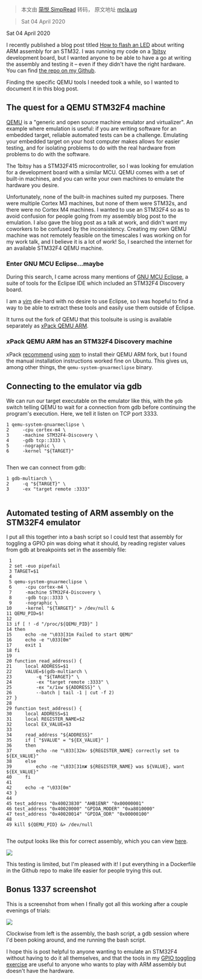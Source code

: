 > 本文由 [简悦 SimpRead](http://ksria.com/simpread/) 转码， 原文地址 [mcla.ug](https://mcla.ug/blog/emulating-stm32-qemu.html)

> Sat 04 April 2020

Sat 04 April 2020

I recently published a blog post titled [How to flash an LED](https://mcla.ug/blog/how-to-flash-an-led.html) about writing ARM assembly for an STM32. I was running my code on a [1bitsy](https://1bitsy.org/) development board, but I wanted anyone to be able to have a go at writing the assembly and testing it – even if they didn't have the right hardware. You can find [the repo on my Github](https://github.com/lochsh/gpio-toggle-exercise).

Finding the specific QEMU tools I needed took a while, so I wanted to document it in this blog post.

The quest for a QEMU STM32F4 machine
------------------------------------

[QEMU](https://www.qemu.org/) is a "generic and open source machine emulator and virtualizer". An example where emulation is useful: if you are writing software for an embedded target, reliable automated tests can be a challenge. Emulating your embedded target on your host computer makes allows for easier testing, and for isolating problems to do with the real hardware from problems to do with the software.

The 1bitsy has a STM32F415 microcontroller, so I was looking for emulation for a development board with a similar MCU. QEMU comes with a set of built-in machines, and you can write your own machines to emulate the hardware you desire.

Unfortunately, none of the built-in machines suited my purposes. There were multiple Cortex M3 machines, but none of them were STM32s, and there were no Cortex M4 machines. I wanted to use an STM32F4 so as to avoid confusion for people going from my assembly blog post to the emulation. I also gave the blog post as a talk at work, and didn't want my coworkers to be confused by the inconsistency. Creating my own QEMU machine was not remotely feasible on the timescales I was working on for my work talk, and I believe it is a lot of work! So, I searched the internet for an available STM32F4 QEMU machine.

### Enter GNU MCU Eclipse...maybe

During this search, I came across many mentions of [GNU MCU Eclipse](https://gnu-mcu-eclipse.github.io/), a suite of tools for the Eclipse IDE which included an STM32F4 Discovery board.

I am a [vim](https://www.vim.org/) die-hard with no desire to use Eclipse, so I was hopeful to find a way to be able to extract these tools and easily use them outside of Eclipse.

It turns out the fork of QEMU that this toolsuite is using is available separately as [xPack QEMU ARM](https://xpack.github.io/qemu-arm/).

### xPack QEMU ARM has an STM32F4 Discovery machine

xPack [recommend](https://xpack.github.io/qemu-arm/install/) using [xpm](https://www.npmjs.com/package/xpm) to install their QEMU ARM fork, but I found the manual installation instructions worked fine on Ubuntu. This gives us, among other things, the `qemu-system-gnuarmeclipse` binary.

Connecting to the emulator via gdb
----------------------------------

We can run our target executable on the emulator like this, with the `gdb` switch telling QEMU to wait for a connection from gdb before continuing the program's execution. Here, we tell it listen on TCP port 3333.

```
1 qemu-system-gnuarmeclipse \
2     -cpu cortex-m4 \
3     -machine STM32F4-Discovery \
4     -gdb tcp::3333 \
5     -nographic \
6     -kernel "${TARGET}"


```

Then we can connect from gdb:

```
1 gdb-multiarch \
2     -q "${TARGET}" \
3     -ex "target remote :3333"


```

Automated testing of ARM assembly on the STM32F4 emulator
---------------------------------------------------------

I put all this together into a bash script so I could test that assembly for toggling a GPIO pin was doing what it should, by reading register values from gdb at breakpoints set in the assembly file:

```
 1 
 2 set -euo pipefail
 3 TARGET=$1
 4 
 5 qemu-system-gnuarmeclipse \
 6     -cpu cortex-m4 \
 7     -machine STM32F4-Discovery \
 8     -gdb tcp::3333 \
 9     -nographic \
10     -kernel "${TARGET}" > /dev/null &
11 QEMU_PID=$!
12 
13 if [ ! -d "/proc/${QEMU_PID}" ]
14 then
15     echo -ne "\033[31m Failed to start QEMU"
16     echo -e "\033[0m"
17     exit 1
18 fi
19 
20 function read_address() {
21     local ADDRESS=$1
22     VALUE=$(gdb-multiarch \
23         -q "${TARGET}" \
24         -ex "target remote :3333" \
25         -ex "x/1xw ${ADDRESS}" \
26         --batch | tail -1 | cut -f 2)
27 }
28 
29 function test_address() {
30     local ADDRESS=$1
31     local REGISTER_NAME=$2
32     local EX_VALUE=$3
33 
34     read_address "${ADDRESS}"
35     if [ "$VALUE" = "${EX_VALUE}" ]
36     then
37         echo -ne "\033[32m✓ ${REGISTER_NAME} correctly set to ${EX_VALUE}"
38     else
39         echo -ne "\033[31m✘ ${REGISTER_NAME} was ${VALUE}, want ${EX_VALUE}"
40     fi
41 
42     echo -e "\033[0m"
43 }
44 
45 test_address "0x40023830" "AHB1ENR" "0x00000001"
46 test_address "0x40020000" "GPIOA_MODER" "0xa8010000"
47 test_address "0x40020014" "GPIOA_ODR" "0x00000100"
48 
49 kill ${QEMU_PID} &> /dev/null


```

The output looks like this for correct assembly, which you can view [here](https://github.com/lochsh/gpio-toggle-exercise/blob/master/sneak-peek/working-gpio-toggle.s).

![](https://mcla.ug/blog/images/qemu-output.png)

This testing is limited, but I'm pleased with it! I put everything in a Dockerfile in the Github repo to make life easier for people trying this out.

Bonus 1337 screenshot
---------------------

This is a screenshot from when I finally got all this working after a couple evenings of trials:

![](https://mcla.ug/blog/images/qemu-all-screenshot.png)

Clockwise from left is the assembly, the bash script, a gdb session where I'd been poking around, and me running the bash script.

I hope this is post helpful to anyone wanting to emulate an STM32F4 without having to do it all themselves, and that the tools in my [GPIO toggling exercise](https://github.com/lochsh/gpio-toggle-exercise) are useful to anyone who wants to play with ARM assembly but doesn't have the hardware.